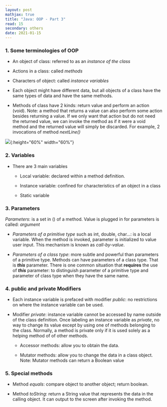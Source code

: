 ```yaml
---
layout: post
mathjax: true
title: "Java: OOP - Part 3"
read: 15
secondary: others
date: 2021-01-15
---
```


### 1. Some terminologies of OOP

- An object of class: referred to as an *instance of the class* 

- Actions in a class: called *methods*

- Characters of object: called *instance variables*

- Each object might have different data, but all objects of a class have the same types of data and have the same methods.

- Methods of class have 2 kinds: return value and perform an action (void). Note: a method that returns a value can also perform some action besides returning a value. If we only want that action but do not need the returned value, we can invoke the method as if it were a void method and the returned value will simply be discarded. For example, 2 invocations of method *nextLine()*

![](java3-1.png){:height="60%" width="60%"}

### 2. Variables 

- There are 3 main variables 

    + Local variable: declared within a method definition. 

    + Instance variable: confined for characteristics of an object in a class

    + Static variable 

### 3. Parameters

*Parameters*: is a set in () of a method. Value is plugged in for parameters is called: *argument*

- *Parameters of a primitive type* such as int, double, char...: is a local variable. When the method is invoked, parameter is initialized to value user input. This mechanism is known as *call-by-value*.

- *Parameters of a class type*: more subtle and powerful than parameters of a primitive type. Methods can have parameters of a class type. That is ***this*** parameter. There is one common situation that **requires** the use of ***this*** parameter: to distinguish parameter of a primitive type and parameter of class type when they have the same name.

### 4. public and private Modifiers 

- Each instance variable is prefaced with modifier *public*: no restrictions on where the instance variable can be used.

- Modifier *private*: instance variable cannot be accessed by name outside of the class definition. Once labeling an instance variable as *private*, no way to change its value except by using one of methods belonging to the class. Normally, a method is private only if it is used solely as a helping method of of other methods. 

    + Accessor methods: allow you to obtain the data. 
  
    + Mutator methods: allow you to change the data in a class object. Note: Mutator methods can return a Boolean value

### 5. Special methods 

- Method *equals*: compare object to another object; return boolean. 
  
- Method *toString*: return a String value that represents the data in the calling object. It can output to the screen after invoking the method.






